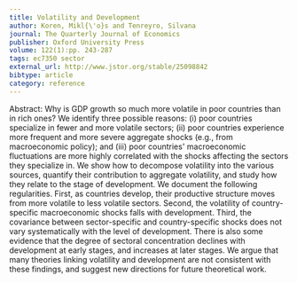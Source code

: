```yaml
---
title: Volatility and Development
author: Koren, Mikl{\'o}s and Tenreyro, Silvana
journal: The Quarterly Journal of Economics
publisher: Oxford University Press
volume: 122(1):pp. 243-287
tags: ec7350 sector
external_url: http://www.jstor.org/stable/25098842
bibtype: article
category: reference
---
```

Abstract: Why is GDP growth so much more volatile in poor countries than in rich ones? We identify three possible reasons: (i) poor countries specialize in fewer and more volatile sectors; (ii) poor countries experience more frequent and more severe aggregate shocks (e.g., from macroeconomic policy); and (iii) poor countries' macroeconomic fluctuations are more highly correlated with the shocks affecting the sectors they specialize in. We show how to decompose volatility into the various sources, quantify their contribution to aggregate volatility, and study how they relate to the stage of development. We document the following regularities. First, as countries develop, their productive structure moves from more volatile to less volatile sectors. Second, the volatility of country-specific macroeconomic shocks falls with development. Third, the covariance between sector-specific and country-specific shocks does not vary systematically with the level of development. There is also some evidence that the degree of sectoral concentration declines with development at early stages, and increases at later stages. We argue that many theories linking volatility and development are not consistent with these findings, and suggest new directions for future theoretical work.
